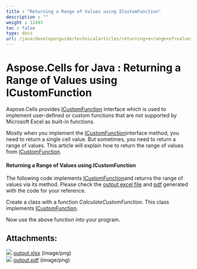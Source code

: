 ```yaml
---
title : "Returning a Range of Values using ICustomFunction" 
description : "" 
weight : 12493 
toc : false
type: docs
url: /java/developerguide/technicalarticles/returning+a+range+of+values+using+icustomfunction/
---
```


# Aspose.Cells for Java : Returning a Range of Values using ICustomFunction


Aspose.Cells provides [ICustomFunction](https://apireference.aspose.com/cells/java/com.aspose.cells/ICustomFunction) interface which is used to implement user-defined or custom functions that are not supported by Microsoft Excel as built-in functions.

Mostly when you implement the [ICustomFunction](https://apireference.aspose.com/cells/java/com.aspose.cells/ICustomFunction)interface method, you need to return a single cell value. But sometimes, you need to return a range of values. This article will explain how to return the range of values from [ICustomFunction](https://apireference.aspose.com/cells/java/com.aspose.cells/ICustomFunction).

#### Returning a Range of Values using ICustomFunction

The following code implements [ICustomFunction](https://apireference.aspose.com/cells/java/com.aspose.cells/ICustomFunction)and returns the range of values via its method. Please check the [output excel file](https://docs2.aspose.com/cells/java/attachments/5276466/5472922.xlsx) and [pdf](https://docs2.aspose.com/cells/java/attachments/5276466/5472925.pdf) generated with the code for your reference.

Create a class with a function *CalculateCustomFunction*. This class implements [ICustomFunction](https://apireference.aspose.com/cells/java/com.aspose.cells/ICustomFunction).

Now use the above function into your program.

## Attachments:

![](https://docs2.aspose.com/cells/java/images/icons/bullet_blue.gif) [output.xlsx](https://docs2.aspose.com/cells/java/attachments/5276466/5472922.xlsx) (image/png)  
![](https://docs2.aspose.com/cells/java/images/icons/bullet_blue.gif) [output.pdf](https://docs2.aspose.com/cells/java/attachments/5276466/5472925.pdf) (image/png)  

